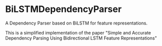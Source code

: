 # BiLSTMDependencyParser


A Dependency Parser based on BiLSTM for feature representations.

This is a simplified implementation of the paper "Simple and Accurate Dependency Parsing Using Bidirectional LSTM Feature Representations"
